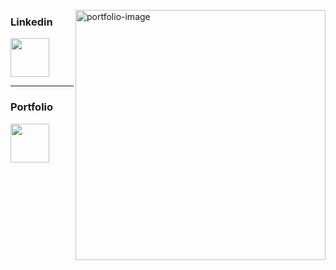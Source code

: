 
<a href="https://codemyjourney.netlify.app/" target="_blank"><img src="https://i.ibb.co/9T3SKjc/skills.png" align="right" alt="portfolio-image" width="400" height="auto"></a>
<h3>Linkedin</h3>
<a href="https://www.linkedin.com/in/stacy-kutyepov/" target="_blank"><img src="https://img.icons8.com/fluent/144/000000/linkedin.png" width="62"/></a>

___

<h3>Portfolio</h3>
<a href="https://codemyjourney.netlify.app/" target="_blank"><img src="https://img.icons8.com/fluent/96/000000/web-design.png" width="62"/></a>
